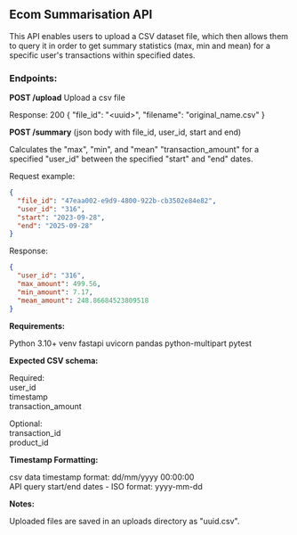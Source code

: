 <h2>Ecom Summarisation API</h2>

This API enables users to upload a CSV dataset file, which then allows them to query it in order to get summary statistics (max, min and mean) for a specific user's transactions within specified dates.

<h3>Endpoints:</h3>

**POST /upload**
Upload a csv file

Response: 200 { "file_id": "\<uuid>", "filename": "original_name.csv" }

**POST /summary** (json body with file_id, user_id, start and end)

Calculates the "max", "min", and "mean" "transaction_amount" for a specified "user_id" between the specified "start" and "end" dates.

Request example:
```json
{
  "file_id": "47eaa002-e9d9-4800-922b-cb3502e84e82",
  "user_id": "316",
  "start": "2023-09-28",
  "end": "2025-09-28"
}
```

Response:
```json
{
  "user_id": "316",
  "max_amount": 499.56,
  "min_amount": 7.17,
  "mean_amount": 248.86684523809518
}
```

**Requirements:**

Python 3.10+
venv
fastapi
uvicorn
pandas
python-multipart
pytest

**Expected CSV schema:**

Required:  
user_id  
timestamp  
transaction_amount

Optional:  
transaction_id  
product_id

**Timestamp Formatting:**

csv data timestamp format: dd/mm/yyyy 00:00:00  
API query start/end dates - ISO format: yyyy-mm-dd

**Notes:**

Uploaded files are saved in an uploads directory as "uuid.csv".
